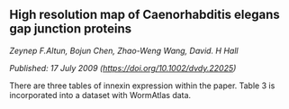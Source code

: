 ## High resolution map of Caenorhabditis elegans gap junction proteins
_Zeynep F.Altun, Bojun Chen, Zhao-Weng Wang, David. H Hall_

_Published: 17 July 2009 (https://doi.org/10.1002/dvdy.22025)_

There are three tables of innexin expression within the paper. Table 3 is incorporated into a dataset with WormAtlas data.
